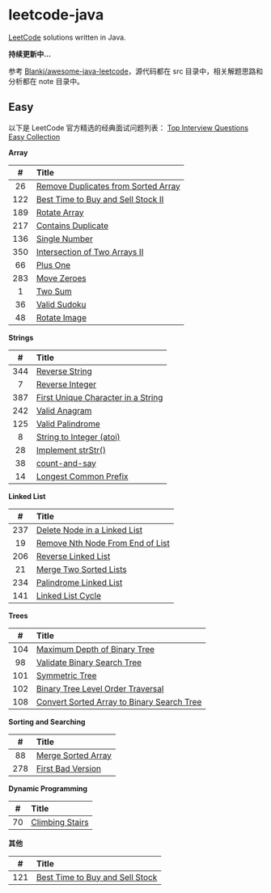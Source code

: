 # leetcode-java

[LeetCode][leetcode] solutions written in Java.

**持续更新中...**

参考 [Blankj/awesome-java-leetcode][blankj]，源代码都在 src 目录中，相关解题思路和分析都在 note 目录中。

## Easy

以下是 LeetCode 官方精选的经典面试问题列表：
[Top Interview Questions Easy Collection][interview-easy]

**Array**

| #    | Title                                       |
| :--: | :------------------------------------------ |
| 26   | [Remove Duplicates from Sorted Array][026]  |
| 122  | [Best Time to Buy and Sell Stock II][122]   |
| 189  | [Rotate Array][189]                         |
| 217  | [Contains Duplicate][217]                   |
| 136  | [Single Number][136]                        |
| 350  | [Intersection of Two Arrays II][350]        |
| 66   | [Plus One][066]                             |
| 283  | [Move Zeroes][283]                          |
| 1    | [Two Sum][001]                              |
| 36   | [Valid Sudoku][036]                         |
| 48   | [Rotate Image][048]                         |

**Strings**

| #    | Title                                       |
| :--: | :------------------------------------------ |
| 344  | [Reverse String][344]                       |
| 7    | [Reverse Integer][007]                      |
| 387  | [First Unique Character in a String][387]   |
| 242  | [Valid Anagram][242]                        |
| 125  | [Valid Palindrome][125]                     |
| 8    | [String to Integer (atoi)][008]             |
| 28   | [Implement strStr()][028]                   |
| 38   | [count-and-say][038]                        |
| 14   | [Longest Common Prefix][014]                |

**Linked List**

| #    | Title                                       |
| :--: | :------------------------------------------ |
| 237  | [Delete Node in a Linked List][237]         |
| 19   | [Remove Nth Node From End of List][019]     |
| 206  | [Reverse Linked List][206]                  |
| 21   | [Merge Two Sorted Lists][021]               |
| 234  | [Palindrome Linked List][234]               |
| 141  | [Linked List Cycle][141]                    |

**Trees**

| #    | Title                                              |
| :--: | :------------------------------------------------- |
| 104  | [Maximum Depth of Binary Tree][104]                |
| 98   | [Validate Binary Search Tree][098]                 |
| 101  | [Symmetric Tree][101]                              |
| 102  | [Binary Tree Level Order Traversal][102]           |
| 108  | [Convert Sorted Array to Binary Search Tree][108]  |

**Sorting and Searching**

| #    | Title                                       |
| :--: | :------------------------------------------ |
| 88   | [Merge Sorted Array][088]                   |
| 278  | [First Bad Version][278]                    |

**Dynamic Programming**

| #    | Title                                       |
| :--: | :------------------------------------------ |
| 70   | [Climbing Stairs][070]                      |


**其他**

| #    | Title                                       |
| :--: | :------------------------------------------ |
| 121  | [Best Time to Buy and Sell Stock][121]      |


[leetcode]: https://leetcode.com/problemset/all/
[blankj]: https://github.com/Blankj/awesome-java-leetcode
[interview-easy]: https://leetcode.com/explore/interview/card/top-interview-questions-easy/

[026]: https://github.com/andavid/leetcode-java/blob/master/note/026/README.md
[121]: https://github.com/andavid/leetcode-java/blob/master/note/121/README.md
[122]: https://github.com/andavid/leetcode-java/blob/master/note/122/README.md
[189]: https://github.com/andavid/leetcode-java/blob/master/note/189/README.md
[217]: https://github.com/andavid/leetcode-java/blob/master/note/217/README.md
[136]: https://github.com/andavid/leetcode-java/blob/master/note/136/README.md
[350]: https://github.com/andavid/leetcode-java/blob/master/note/350/README.md
[066]: https://github.com/andavid/leetcode-java/blob/master/note/066/README.md
[283]: https://github.com/andavid/leetcode-java/blob/master/note/283/README.md
[001]: https://github.com/andavid/leetcode-java/blob/master/note/001/README.md
[036]: https://github.com/andavid/leetcode-java/blob/master/note/036/README.md
[048]: https://github.com/andavid/leetcode-java/blob/master/note/048/README.md
[344]: https://github.com/andavid/leetcode-java/blob/master/note/344/README.md
[007]: https://github.com/andavid/leetcode-java/blob/master/note/007/README.md
[387]: https://github.com/andavid/leetcode-java/blob/master/note/387/README.md
[242]: https://github.com/andavid/leetcode-java/blob/master/note/242/README.md
[125]: https://github.com/andavid/leetcode-java/blob/master/note/125/README.md
[008]: https://github.com/andavid/leetcode-java/blob/master/note/008/README.md
[028]: https://github.com/andavid/leetcode-java/blob/master/note/028/README.md
[038]: https://github.com/andavid/leetcode-java/blob/master/note/038/README.md
[014]: https://github.com/andavid/leetcode-java/blob/master/note/014/README.md
[237]: https://github.com/andavid/leetcode-java/blob/master/note/237/README.md
[019]: https://github.com/andavid/leetcode-java/blob/master/note/019/README.md
[206]: https://github.com/andavid/leetcode-java/blob/master/note/206/README.md
[021]: https://github.com/andavid/leetcode-java/blob/master/note/021/README.md
[234]: https://github.com/andavid/leetcode-java/blob/master/note/234/README.md
[141]: https://github.com/andavid/leetcode-java/blob/master/note/141/README.md
[104]: https://github.com/andavid/leetcode-java/blob/master/note/104/README.md
[098]: https://github.com/andavid/leetcode-java/blob/master/note/098/README.md
[101]: https://github.com/andavid/leetcode-java/blob/master/note/101/README.md
[102]: https://github.com/andavid/leetcode-java/blob/master/note/102/README.md
[108]: https://github.com/andavid/leetcode-java/blob/master/note/108/README.md
[088]: https://github.com/andavid/leetcode-java/blob/master/note/088/README.md
[278]: https://github.com/andavid/leetcode-java/blob/master/note/278/README.md
[070]: https://github.com/andavid/leetcode-java/blob/master/note/070/README.md
